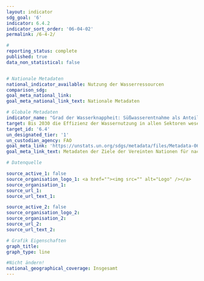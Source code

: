 ```yaml
---
layout: indicator
sdg_goal: '6'
indicator: 6.4.2
indicator_sort_order: '06-04-02'
permalink: /6-4-2/

#
reporting_status: complete
published: true
data_non_statistical: false


# Nationale Metadaten
national_indicator_available: Nutzung der Wasserressourcen
comparison_sdg:
goal_meta_national_link:
goal_meta_national_link_text: Nationale Metadaten

# Globale Metadaten
indicator_name: "Grad der Wasserknappheit: Süßwasserentnahme als Anteil an den verfügbaren Süßwasserressourcen"
target: Bis 2030 die Effizienz der Wassernutzung in allen Sektoren wesentlich steigern und eine nachhaltige Entnahme und Bereitstellung von Süßwasser gewährleisten, um der Wasserknappheit zu begegnen und die Zahl der unter Wasserknappheit leidenden Menschen erheblich zu verringern
target_id: '6.4'
un_designated_tier: '1'
un_custodian_agency: FAO
goal_meta_link: 'https://unstats.un.org/sdgs/metadata/files/Metadata-06-04-02.pdf'
goal_meta_link_text: Metadaten der Ziele der Vereinten Nationen für nachhaltige Entwicklung

# Datenquelle

source_active_1: false
source_organisation_logo_1: <a href=""><img src="" alt="Logo" /></a>
source_organisation_1:
source_url_1:
source_url_text_1:

source_active_2: false
source_organisation_logo_2:
source_organisation_2:
source_url_2:
source_url_text_2:

# Grafik Eigenschaften
graph_title:
graph_type: line

#Nicht ändern!
national_geographical_coverage: Insgesamt
---
```

